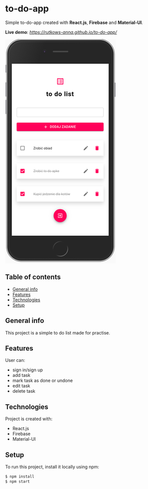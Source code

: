 
# to-do-app

Simple to-do-app created with **React.js**, **Firebase** and **Material-UI**.

**Live demo**: _https://rutkows-anna.github.io/to-do-app/_

![To do app mobile](./images/to-do-app-mobile.png)

## Table of contents
* [General info](#general-info)
* [Features](#features)
* [Technologies](#technologies)
* [Setup](#setup)

## General info
This project is a simple to do list made for practise.
	
## Features
User can:
* sign in/sign up
* add task
* mark task as done or undone
* edit task
* delete task

## Technologies
Project is created with:
* React.js
* Firebase
* Material-UI
	
## Setup
To run this project, install it locally using npm:

```
$ npm install
$ npm start
```